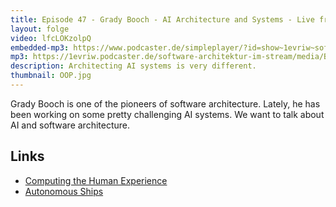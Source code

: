 ```yaml
---
title: Episode 47 - Grady Booch - AI Architecture and Systems - Live from OOP
layout: folge
video: lfcLOKzolpQ
embedded-mp3: https://www.podcaster.de/simpleplayer/?id=show~1evriw~software-architektur-im-stream~pod-603287fb620f6739759128&v=1614151242
mp3: https://1evriw.podcaster.de/software-architektur-im-stream/media/Booch.mp3
description: Architecting AI systems is very different.
thumbnail: OOP.jpg
---
```


Grady Booch is one of the pioneers of software architecture. Lately,
he has been working on some pretty challenging AI systems. We want to
talk about AI and software architecture.

## Links

* [Computing the Human Experience](https://computingthehumanexperience.com/)
* [Autonomous Ships](https://www.ibm.com/industries/federal/autonomous-ship)


